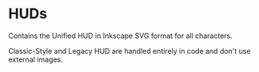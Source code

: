 # HUDs

Contains the Unified HUD in Inkscape SVG format for all characters.

Classic-Style and Legacy HUD are handled entirely in code and don't use external images.
